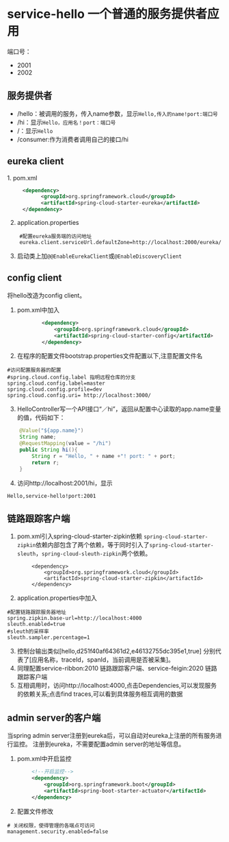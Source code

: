 # service-hello 一个普通的服务提供者应用
端口号：
- 2001
- 2002
## 服务提供者
- /hello：被调用的服务，传入name参数，显示`Hello,传入的name!port:端口号`
- /hi：显示`Hello，应用名！port：端口号`
- /：显示`Hello`
- /consumer:作为消费者调用自己的接口/hi

## eureka client
​​1. pom.xml
  
  ```xml
       <dependency>
             <groupId>org.springframework.cloud</groupId>
             <artifactId>spring-cloud-starter-eureka</artifactId>
       </dependency>   
  ```
  
2. application.properties
  
  ```properties
      #配置eureka服务端的访问地址
      eureka.client.serviceUrl.defaultZone=http://localhost:2000/eureka/
  ```
3. 启动类上加`@@EnableEurekaClient`或`@EnableDiscoveryClient`
 
## config client
将hello改造为config client。

1. pom.xml中加入

   ```xml
           <dependency>
               <groupId>org.springframework.cloud</groupId>
               <artifactId>spring-cloud-starter-config</artifactId>
           </dependency>
   ```

2. 在程序的配置文件bootstrap.properties文件配置以下,注意配置文件名

```properties
#访问配置服务器的配置
#spring.cloud.config.label 指明远程仓库的分支
spring.cloud.config.label=master
spring.cloud.config.profile=dev
spring.cloud.config.uri= http://localhost:3000/
```

3. HelloController写一个API接口“／hi”，返回从配置中心读取的app.name变量的值，代码如下：

```java
    @Value("${app.name}")
    String name;
    @RequestMapping(value = "/hi")
    public String hi(){
        String r = "Hello, " + name +"! port: " + port;
        return r;
    }
```

4. 访问http://localhost:2001/hi，显示

```
Hello,service-hello!port:2001
```

## 链路跟踪客户端
1. pom.xml引入spring-cloud-starter-zipkin依赖
`spring-cloud-starter-zipkin`依赖内部包含了两个依赖，等于同时引入了`spring-cloud-starter-sleuth`，`spring-cloud-sleuth-zipkin`两个依赖。

```
        <dependency>
            <groupId>org.springframework.cloud</groupId>
            <artifactId>spring-cloud-starter-zipkin</artifactId>
        </dependency>

```
2. application.properties中加入
```properties
#配置链路跟踪服务器地址
spring.zipkin.base-url=http://localhost:4000
sleuth.enabled=true
#sleuth的采样率
sleuth.sampler.percentage=1
```
3. 控制台输出类似[hello,d251f40af64361d2,e46132755dc395e1,true] 分别代表了[应用名称，traceId，spanId，当前调用是否被采集]。
4. 同理配置service-ribbon:2010 链路跟踪客户端、service-feigin:2020 链路跟踪客户端
5. 互相调用时，访问http://localhost:4000,点击Dependencies,可以发现服务的依赖关系;点击find traces,可以看到具体服务相互调用的数据

## admin server的客户端
当spring admin server注册到eureka后，可以自动对eureka上注册的所有服务进行监控。
注册到eureka，不需要配置admin server的地址等信息。
1. pom.xml中开启监控
```xml
		<!--开启监控-->
		<dependency>
			<groupId>org.springframework.boot</groupId>
			<artifactId>spring-boot-starter-actuator</artifactId>
		</dependency>
```
2. 配置文件修改
```properties
# 关闭权限，使得管理的各端点可访问
management.security.enabled=false
```